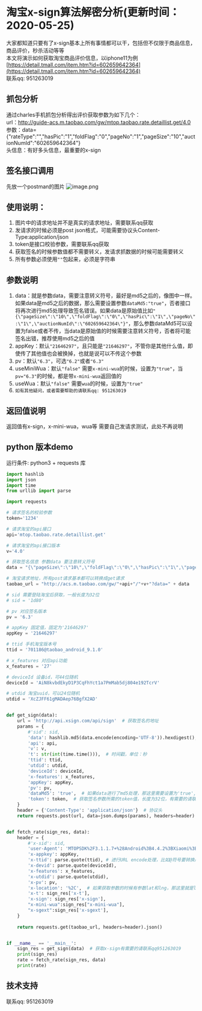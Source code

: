 # 淘宝x-sign算法解密分析(更新时间：2020-05-25)

大家都知道只要有了x-sign基本上所有事情都可以干，包括但不仅限于商品信息，商品评价，秒杀活动等等  
本文将演示如何获取淘宝商品评价信息，以iphone11为例 [https://detail.tmall.com/item.htm?id=602659642364](https://detail.tmall.com/item.htm?id=602659642364)   
联系qq: 951263019

## 抓包分析
通过charles手机抓包分析得出评价获取参数为如下几个：  
url：http://guide-acs.m.taobao.com/gw/mtop.taobao.rate.detaillist.get/4.0  
参数：data={"rateType":"","hasPic":"1","foldFlag":"0","pageNo":"1","pageSize":"10","auctionNumId":"602659642364"}  
头信息：有好多头信息，最重要的x-sign  

## 签名接口调用
先放一个postman的图片
![image.png](https://github.com/Colinlyj210/x-sign/blob/master/w2.png?raw=true)


## 使用说明：
1. 图片中的请求地址并不是真实的请求地址，需要联系qq获取
2. 发请求的时候必须是post json格式，可能需要协议头Content-Type:application/json
3. token是接口校验参数，需要联系qq获取
4. 获取签名的时候参数值都不需要转义，发请求抓数据的时候可能需要转义
5. 所有参数必须使用```""```包起来，必须是字符串

## 参数说明
1. data：就是参数data，需要注意转义符号，最好是md5之后的，像图中一样。如果data是md5之后的数据，那么需要设置参数```dataMd5:"true"```，否者接口将再次进行md5处理导致签名错误。如果data是原始值比如```"{\"pageSize\":\"10\",\"foldFlag\":\"0\",\"hasPic\":\"1\",\"pageNo\":\"1\",\"auctionNumId\":\"602659642364\"}"```，那么参数dataMd5可以设置为false或者不传，当data是原始值的时候需要注意转义符号，否者将可能签名出错，推荐使用md5之后的值
2. appKey：默认```"21646297"```，且只能是```"21646297"```，不管你是其他什么值，即使传了其他值也会被换掉，也就是说可以不传这个参数
3. pv：默认```"6.3"```，可选```"6.2"```或者```"6.3"``` 
4. useMiniWua：默认```"false"``` 需要```x-mini-wua```的时候，设置为```"true"```，当```pv="6.3"```的时候，都是带```x-mini-wua```返回值的
5. useWua：默认```"false"``` 需要```wua```的时候，设置为```"true"```
6. ```如有其他疑问，或者需要帮助的请联系qq: 951263019```

## 返回值说明
返回值有x-sign，x-mini-wua，wua等
需要自己发请求测试，此处不再说明

## python 版本demo
运行条件: python3 + requests 库
```python
import hashlib
import json
import time
from urllib import parse

import requests

# 请求签名的校验参数
token='1234'

# 请求淘宝的api接口
api='mtop.taobao.rate.detaillist.get'

# 请求淘宝的api接口版本
v='4.0'

# 获取签名信息 参数data 要注意转义符号
data = "{\"pageSize\":\"10\",\"foldFlag\":\"0\",\"hasPic\":\"1\",\"pageNo\":\"1\",\"auctionNumId\":\"602659642364\"}"

# 淘宝请求地址，所有post请求基本都可以转换成get请求
taobao_url = "http://acs.m.taobao.com/gw/"+api+"/"+v+"?data=" + data

# sid 需要登陆淘宝后获取，一般长度为32位
# sid = '1d80'

# pv 对应签名版本
pv = '6.3'

# appKey 固定值，固定为'21646297'
appKey = '21646297'

# ttid 手机淘宝版本号
ttid = '701186@taobao_android_9.1.0'

# x_features 对应api功能
x_features = '27'

# deviceId 设备id，可44位随机
deviceId = 'AiN8kvbdEkyD1P3CqFhYct1a7PmMab5dj804e192TcrV'

# utdid 淘宝uuid，可以24位随机
utdid = 'XcZJFF61gMADAep76BgfX2AD'


def get_sign(data):
    url = 'http://api.xsign.com/api/sign'  # 获取签名的地址
    params = {
        #'sid': sid,
        'data': hashlib.md5(data.encode(encoding='UTF-8')).hexdigest(),  # 获取签名需要将data进行md5处理，以方便数据传输
        'api': api,
        'v': v,
        't': str(int(time.time())),  # 时间戳，单位：秒
        'ttid': ttid,
        'utdid': utdid,
        'deviceId': deviceId,
        'x-features': x_features,
        'appKey': appKey,
        'pv': pv,
        'dataMd5': 'true',  # 如果data进行了md5处理，那这里需要设置为'true',
        'token': token,  # 获取签名参数所需的token值，长度为32位，有需要的请联系qq951263019申请
    }
    header = {'Content-Type': 'application/json'}  # 协议头
    return requests.post(url, data=json.dumps(params), headers=header).json()


def fetch_rate(sign_res, data):
    header = {
        #'x-sid': sid,
        'user-Agent': 'MTOPSDK%2F3.1.1.7+%28Android%3B4.4.2%3BXiaomi%3BMI+6%29',
        'x-appkey': appKey,
        'x-ttid': parse.quote(ttid), # 进行URL encode处理，比如@符号要转换成%40
        'x-devid': parse.quote(deviceId),
        'x-features': x_features,
        'x-utdid': parse.quote(utdid),
        'x-pv': pv,
        'x-location': '%2C',  # 如果获取参数的时候有参数lat和lng，那这里就是lng%2Clat，本例为空则设置为%2C
        'x-t': sign_res['x-t'],
        'x-sign': sign_res['x-sign'],
        "x-mini-wua":sign_res["x-mini-wua"],
        "x-sgext":sign_res['x-sgext'],
    }
   
    return requests.get(taobao_url, headers=header).json()


if __name__ == '__main__':
    sign_res = get_sign(data)  # 获取x-sign有需要的请联系qq951263019
    print(sign_res)
    rate = fetch_rate(sign_res, data)
    print(rate)


```

## 技术支持
联系qq: 951263019  

